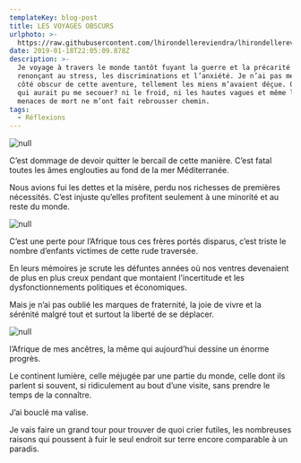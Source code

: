 ```yaml
---
templateKey: blog-post
title: LES VOYAGES OBSCURS
urlphoto: >-
  https://raw.githubusercontent.com/lhirondellereviendra/lhirondellereviendra/test/static/img/50234184_2241977532745744_756286982832783360_n.jpg
date: 2019-01-18T22:05:09.878Z
description: >-
  Je voyage à travers le monde tantôt fuyant la guerre et la précarité tantôt
  renonçant au stress, les discriminations et l’anxiété. Je n’ai pas mesuré le
  côté obscur de cette aventure, tellement les miens m’avaient déçue. Qu’est-ce
  qui aurait pu me secouer? ni le froid, ni les hautes vagues et même les
  menaces de mort ne m’ont fait rebrousser chemin. 
tags:
  - Réflexions
---
```

![null](/img/50234184_2241977532745744_756286982832783360_n.jpg)

C’est dommage de devoir quitter le bercail de cette manière. C’est fatal toutes les âmes englouties au fond de la mer Méditerranée. 

Nous avions fui les dettes et la misère, perdu nos richesses de premières nécessités. C’est injuste qu’elles profitent seulement à une minorité et au reste du monde.

![null](/img/2cd80158-ecb2-4d5f-b267-9bd57e66dbdb.jpg)

C’est une perte pour l’Afrique tous ces frères portés disparus, c’est triste le nombre d’enfants victimes de cette rude traversée.

 En leurs mémoires je scrute les défuntes années où nos ventres devenaient de plus en plus creux pendant que montaient l’incertitude et les dysfonctionnements politiques et économiques.

Mais je n’ai pas oublié les marques de fraternité, la joie de vivre et la sérénité malgré tout et surtout la liberté de se déplacer.

![null](/img/50015958_839415146390480_670990250889183232_n.png)

l’Afrique de mes ancêtres, la même qui aujourd’hui dessine un énorme progrès.

Le continent lumière, celle méjugée par une partie du monde, celle dont ils parlent si souvent, si ridiculement au bout d’une visite, sans prendre le temps de la connaître.  

J’ai bouclé ma valise.

Je vais faire un grand tour pour trouver de quoi crier futiles, les nombreuses raisons qui poussent à fuir le seul endroit sur terre encore comparable à un paradis.
